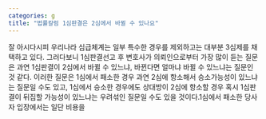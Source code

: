 ```yaml
---
categories: g
title: "법률칼럼 1심판결은 2심에서 바뀔 수 있나요"
---
```

잘 아시다시피 우리나라 심급체계는 일부 특수한 경우를 제외하고는 대부분 3심제를 채택하고 있다. 그러다보니 1심판결선고 후 변호사가 의뢰인으로부터 가장 많이 듣는 질문은 과연 1심판결이 2심에서 바뀔 수 있느냐, 바뀐다면 얼마냐 바뀔 수 있느냐는 질문인 것 같다. 이러한 질문은 1심에서 패소한 경우 과연 2심에 항소해서 승소가능성이 있느냐는 질문일 수도 있고, 1심에서 승소한 경우에도 상대방이 2심에 항소할 경우 혹시 1심판결이 뒤집할 가능성이 있느냐는 우려섞인 질문일 수도 있을 것이다.1심에서 패소한 당사자 입장에서는 일단 비용을